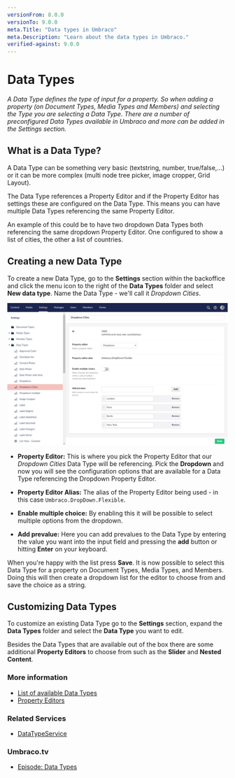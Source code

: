 ```yaml
---
versionFrom: 8.0.0
versionTo: 9.0.0
meta.Title: "Data types in Umbraco"
meta.Description: "Learn about the data types in Umbraco."
verified-against: 9.0.0
---
```


# Data Types
*A Data Type defines the type of input for a property. So when adding a property (on Document Types, Media Types and Members) and selecting the Type you are selecting a Data Type. There are a number of preconfigured Data Types available in Umbraco and more can be added in the Settings section.*

## What is a Data Type?
A Data Type can be something very basic (textstring, number, true/false,...) or it can be more complex (multi node tree picker, image cropper, Grid Layout).

The Data Type references a Property Editor and if the Property Editor has settings these are configured on the Data Type. This means you can have multiple Data Types referencing the same Property Editor.

An example of this could be to have two dropdown Data Types both referencing the same dropdown Property Editor. One configured to show a list of cities, the other a list of countries.

## Creating a new Data Type
To create a new Data Type, go to the **Settings** section within the backoffice and click the menu icon to the right of the __Data Types__ folder and select __New data type__. Name the Data Type - we'll call it _Dropdown Cities_.

![Dropdown List](images/creating-a-data-type.png)

* __Property Editor:__ This is where you pick the Property Editor that our *Dropdown Cities* Data Type will be referencing. Pick the __Dropdown__ and now you will see the configuration options that are available for a Data Type referencing the Dropdown Property Editor.

* __Property Editor Alias:__ The alias of the Property Editor being used - in this case `Umbraco.DropDown.Flexible`.

* __Enable multiple choice:__ By enabling this it will be possible to select multiple options from the dropdown.

* __Add prevalue:__ Here you can add prevalues to the Data Type by entering the value you want into the input field and pressing the __add__ button or hitting __Enter__ on your keyboard.

When you're happy with the list press **Save**. It is now possible to select this Data Type for a property on Document Types, Media Types, and Members. Doing this will then create a dropdown list for the editor to choose from and save the choice as a string.

## Customizing Data Types
To customize an existing Data Type go to the __Settings__ section, expand the __Data Types__ folder and select the **Data Type** you want to edit.

Besides the Data Types that are available out of the box there are some additional **Property Editors** to choose from such as the __Slider__ and __Nested Content__.

### More information
* [List of available Data Types](default-data-types.md)
* [Property Editors](../../Backoffice/Property-Editors/index.md)

### Related Services
* [DataTypeService](../../../Reference/Management/Services/DataTypeService.md)

### Umbraco.tv
* [Episode: Data Types](https://umbraco.tv/videos/umbraco-v8/implementor/fundamentals/document-types/data-types-and-property-editors)
